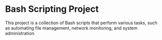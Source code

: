 # Bash Scripting Project
This project is a collection of Bash scripts that perform various tasks, such as automating file management, network monitoring, and system administration.
